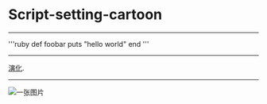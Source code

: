 # Script-setting-cartoon

---------------------------

'''ruby
   def foobar
      puts "hello world"
   end
'''

-------------------

[演化](/演化.docx).

-----

![一张图片](http://imgur.com/myimage.jpg "这是title")
